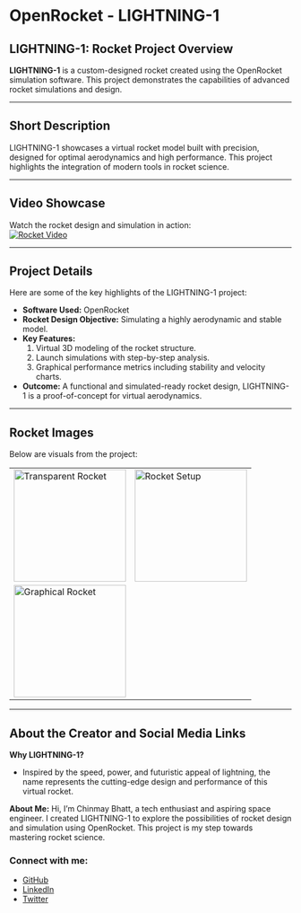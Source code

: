 # OpenRocket - LIGHTNING-1

## LIGHTNING-1: Rocket Project Overview

**LIGHTNING-1** is a custom-designed rocket created using the OpenRocket simulation software. This project demonstrates the capabilities of advanced rocket simulations and design.

---

## Short Description
LIGHTNING-1 showcases a virtual rocket model built with precision, designed for optimal aerodynamics and high performance. This project highlights the integration of modern tools in rocket science.

---

## Video Showcase

Watch the rocket design and simulation in action:  
[![Rocket Video](https://img.shields.io/badge/Watch-Video-green)](https://github.com/ChinmayBhattt/OpenRocket/blob/main/Assets/Space%20Rocket%20Video.mp4)

---

## Project Details

Here are some of the key highlights of the LIGHTNING-1 project:

- **Software Used:** OpenRocket
- **Rocket Design Objective:** Simulating a highly aerodynamic and stable model.
- **Key Features:**
  1. Virtual 3D modeling of the rocket structure.
  2. Launch simulations with step-by-step analysis.
  3. Graphical performance metrics including stability and velocity charts.
- **Outcome:** A functional and simulated-ready rocket design, LIGHTNING-1 is a proof-of-concept for virtual aerodynamics.

---

## Rocket Images
Below are visuals from the project:

<div align="center">
  <table>
    <tr>
      <td><img src="https://github.com/ChinmayBhattt/OpenRocket/blob/main/Assets/Transperent-Rocket-img.png" alt="Transparent Rocket" width="200px"/></td>
      <td><img src="https://github.com/ChinmayBhattt/OpenRocket/blob/main/Assets/Setup-Rocket-img.png" alt="Rocket Setup" width="200px"/></td>
    </tr>
    <tr>
      <td><img src="https://github.com/ChinmayBhattt/OpenRocket/blob/main/Assets/Rocket-Graphical-Img.png" alt="Graphical Rocket" width="200px"/></td>
    </tr>
  </table>
</div>

---

## About the Creator and Social Media Links

**Why LIGHTNING-1?**
- Inspired by the speed, power, and futuristic appeal of lightning, the name represents the cutting-edge design and performance of this virtual rocket.

**About Me:**
Hi, I’m Chinmay Bhatt, a tech enthusiast and aspiring space engineer. I created LIGHTNING-1 to explore the possibilities of rocket design and simulation using OpenRocket. This project is my step towards mastering rocket science.

### Connect with me:
- [GitHub](https://github.com/ChinmayBhattt)
- [LinkedIn](https://www.linkedin.com/in/chinmay-bhatt)
- [Twitter](https://twitter.com/chinmay_bhatt)

